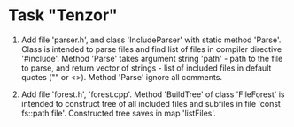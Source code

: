 # Task "Tenzor"

1. Add file 'parser.h', and class 'IncludeParser' with static method 'Parse'. Class is intended to parse files and find list of files in compiler directive '#include'. Method 'Parse' takes argument string 'path' - path to the file to parse, and return vector of strings - list of included files in default quotes ("" or <>). Method 'Parse' ignore all comments.

2. Add file 'forest.h', 'forest.cpp'. Method 'BuildTree' of class 'FileForest' is intended to construct tree of all included files and subfiles in file 'const fs::path file'. Constructed tree saves in map 'listFiles'.
